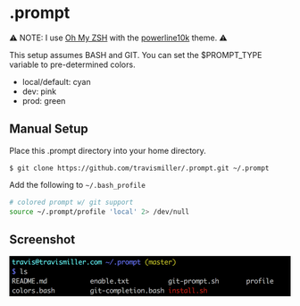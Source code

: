 .prompt
=======

⚠️ NOTE: I use [Oh My ZSH](https://ohmyz.sh/) with the [powerline10k](https://github.com/romkatv/powerlevel10k) theme. ⚠️

This setup assumes BASH and GIT. You can set the $PROMPT_TYPE variable to
pre-determined colors.

- local/default: cyan
- dev: pink
- prod: green

Manual Setup
------------

Place this .prompt directory into your home directory.

```console
$ git clone https://github.com/travismiller/.prompt.git ~/.prompt
```

Add the following to `~/.bash_profile`

```bash
# colored prompt w/ git support
source ~/.prompt/profile 'local' 2> /dev/null
```

Screenshot
----------

![.prompt Screenshot](/screenshot.png?raw=true ".prompt Screenshot")
